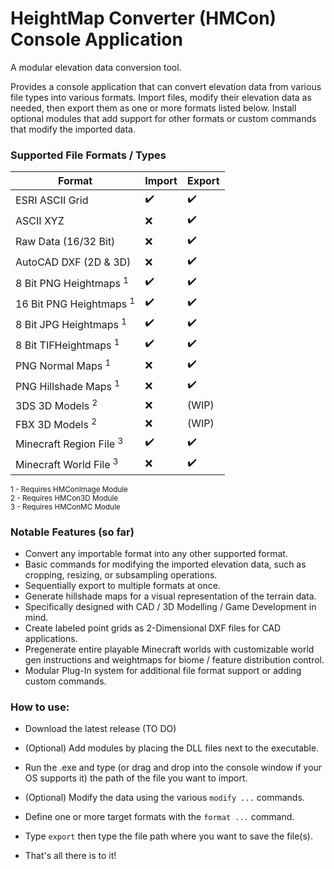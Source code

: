 # HeightMap Converter (HMCon) Console Application

A modular elevation data conversion tool.

Provides a console application that can convert elevation data from various file types into various formats. Import files, modify their elevation data as needed, then export them as one or more formats listed below. Install optional modules that add support for other formats or custom commands that modify the imported data.

### Supported File Formats / Types

| Format                             | Import             | Export             |
| ---------------------------------- | ------------------ | ------------------ |
| ESRI ASCII Grid                    | :heavy_check_mark: | :heavy_check_mark: |
| ASCII XYZ                          | :x:                | :heavy_check_mark: |
| Raw Data (16/32 Bit)               | :x:                | :heavy_check_mark: |
| AutoCAD DXF (2D & 3D)              | :x:                | :heavy_check_mark: |
| 8 Bit PNG Heightmaps <sup>1</sup>  | :heavy_check_mark: | :heavy_check_mark: |
| 16 Bit PNG Heightmaps <sup>1</sup> | :heavy_check_mark: | :heavy_check_mark: |
| 8 Bit JPG Heightmaps <sup>1</sup>  | :heavy_check_mark: | :heavy_check_mark: |
| 8 Bit TIFHeightmaps <sup>1</sup>   | :heavy_check_mark: | :heavy_check_mark: |
| PNG Normal Maps <sup>1</sup>       | :x:                | :heavy_check_mark: |
| PNG Hillshade Maps <sup>1</sup>    | :x:                | :heavy_check_mark: |
| 3DS 3D Models <sup>2</sup>         | :x:                | (WIP)              |
| FBX 3D Models <sup>2</sup>         | :x:                | (WIP)              |
| Minecraft Region File <sup>3</sup> | :heavy_check_mark: | :heavy_check_mark: |
| Minecraft World File <sup>3</sup>  | :x:                | :heavy_check_mark: |

<sub>1 - Requires HMConImage Module</sub><br/>
<sub>2 - Requires HMCon3D Module</sub><br/>
<sub>3 - Requires HMConMC Module</sub><br/>

### Notable Features (so far)

- Convert any importable format into any other supported format.
- Basic commands for modifying the imported elevation data, such as cropping, resizing, or subsampling operations.
- Sequentially export to multiple formats at once.
- Generate hillshade maps for a visual representation of the terrain data.
- Specifically designed with CAD / 3D Modelling / Game Development in mind.
- Create labeled point grids as 2-Dimensional DXF files for CAD applications.
- Pregenerate entire playable Minecraft worlds with customizable world gen instructions and weightmaps for biome / feature distribution control.
- Modular Plug-In system for additional file format support or adding custom commands.

### How to use:

- Download the latest release (TO DO)

- (Optional) Add modules by placing the DLL files next to the executable.

- Run the .exe and type (or drag and drop into the console window if your OS supports it) the path of the file you want to import.

- (Optional) Modify the data using the various `modify ...` commands.

- Define one or more target formats with the `format ...` command.

- Type `export` then type the file path where you want to save the file(s).

- That's all there is to it!
